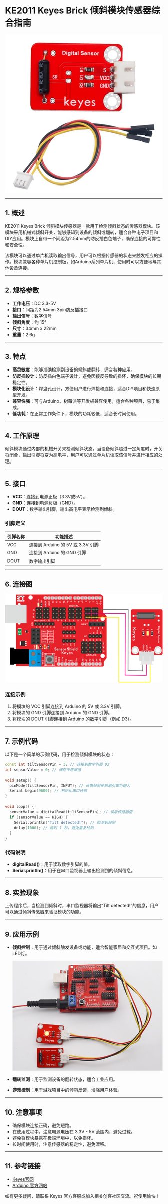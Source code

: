 # KE2011 Keyes Brick 倾斜模块传感器综合指南

![image-20250317151528603](media/image-20250317151528603.png)

---

## 1. 概述
KE2011 Keyes Brick 倾斜模块传感器是一款用于检测倾斜状态的传感器模块。该模块采用机械式倾斜开关，能够感知到设备的倾斜或翻转，适合各种电子项目和DIY应用。模块上自带一个间距为2.54mm的防反插白色端子，确保连接的可靠性和安全性。

该模块可以通过单片机读取输出信号，用户可以根据传感器的状态来触发相应的操作。模块兼容各种单片机控制板，如Arduino系列单片机，使用时可以方便地与其他设备连接。

---

## 2. 规格参数
- **工作电压**：DC 3.3-5V  
- **接口**：间距为2.54mm 3pin防反插接口  
- **输出信号**：数字信号  
- **倾斜角度**：约 15°  
- **尺寸**：34mm x 22mm  
- **重量**：2.6g  

---

## 3. 特点
- **高灵敏度**：能够准确检测到设备的倾斜或翻转，适合各种应用。
- **防反插设计**：防反插白色端子设计，避免因接反导致的损坏，确保模块的长期稳定性。
- **模块化设计**：焊盘孔设计，方便用户进行焊接和连接，适合DIY项目和快速原型开发。
- **兼容性强**：可与Arduino、树莓派等开发板兼容使用，适合各种项目，易于集成。
- **低功耗**：在正常工作条件下，模块的功耗较低，适合长时间使用。

---

## 4. 工作原理
倾斜模块通过内部的机械开关来检测倾斜状态。当设备倾斜超过一定角度时，开关将闭合，输出引脚将变为高电平，用户可以通过单片机读取该信号并进行相应的处理。

---

## 5. 接口
- **VCC**：连接到电源正极（3.3V或5V）。
- **GND**：连接到电源负极（GND）。
- **DOUT**：数字输出引脚，输出高电平表示检测到倾斜。

### 引脚定义
| 引脚名称 | 功能描述                     |
|----------|------------------------------|
| VCC      | 连接到 Arduino 的 5V 或 3.3V 引脚   |
| GND      | 连接到 Arduino 的 GND 引脚  |
| DOUT     | 数字输出引脚                |

---

## 6. 连接图
![image-20250317151539538](media/image-20250317151539538.png)

### 连接示例
1. 将模块的 VCC 引脚连接到 Arduino 的 5V 或 3.3V 引脚。
2. 将模块的 GND 引脚连接到 Arduino 的 GND 引脚。
3. 将模块的 DOUT 引脚连接到 Arduino 的数字引脚（例如 D3）。

---

## 7. 示例代码
以下是一个简单的示例代码，用于检测倾斜模块的状态：
```cpp
const int tiltSensorPin = 3; // 连接到数字引脚 D3
int sensorValue = 0; // 储存传感器值

void setup() {
  pinMode(tiltSensorPin, INPUT); // 设置倾斜传感器引脚为输入
  Serial.begin(9600); // 初始化串口通信
}

void loop() {
  sensorValue = digitalRead(tiltSensorPin); // 读取传感器值
  if (sensorValue == HIGH) {
    Serial.println("Tilt detected!"); // 检测到倾斜
    delay(1000); // 延时 1 秒，避免重复检测
  }
}
```

### 代码说明
- **digitalRead()**：用于读取数字引脚的值。
- **Serial.println()**：用于在串口监视器上输出检测到的倾斜信息。

---

## 8. 实验现象
上传程序后，当检测到倾斜时，串口监视器将输出“Tilt detected!”的信息，用户可以通过倾斜传感器来验证模块的功能。

---

## 9. 应用示例
- **倾斜控制**：用于通过倾斜触发设备或功能，适合智能家居和交互式项目。如LED灯。

	![image-20250319085308829](media/image-20250319085308829.png)

- **翻转监测**：用于监测设备的翻转状态，适合工业应用。

- **游戏控制**：用于游戏项目中的倾斜反馈，增强用户体验。

---

## 10. 注意事项
- 确保模块连接正确，避免短路。
- 在使用过程中，注意电源电压在 3.3V - 5V 范围内，避免过载。
- 避免将模块暴露在极端环境中，以免损坏。
- 长时间使用时，注意传感器的稳定性，避免漂移。

---

## 11. 参考链接
- [Keyes官网](http://www.keyes-robot.com/)
- [Arduino 官方网站](https://www.arduino.cc)  

如有更多疑问，请联系 Keyes 官方客服或加入相关创客社区交流。祝使用愉快！